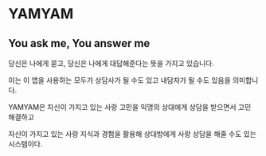 # YAMYAM

## You ask me, You answer me

당신은 나에게 묻고, 당신은 나에게 대답해준다는 뜻을 가지고 있습니다.

이는 이 앱을 사용하는 모두가 상담사가 될 수도 있고 내담자가 될 수도 있음을 의미합니다.

YAMYAM은 자신이 가지고 있는 사랑 고민을 익명의 상대에게 상담을 받으면서 고민 해결하고

자신이 가지고 있는 사랑 지식과 경험을 활용해 상대방에게 사랑 상담을 해줄 수도 있는 시스템이다.
